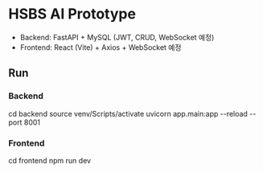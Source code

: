 # HSBS AI Prototype

- Backend: FastAPI + MySQL (JWT, CRUD, WebSocket 예정)
- Frontend: React (Vite) + Axios + WebSocket 예정

## Run

### Backend
cd backend
source venv/Scripts/activate
uvicorn app.main:app --reload --port 8001

### Frontend
cd frontend
npm run dev
